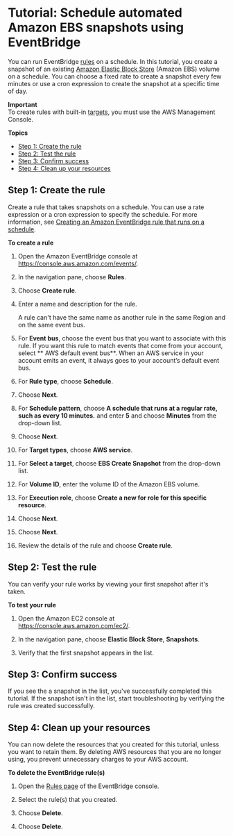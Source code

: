 # Tutorial: Schedule automated Amazon EBS snapshots using EventBridge<a name="eb-scheduled-snapshot"></a>

You can run EventBridge [rules](eb-rules.md) on a schedule\. In this tutorial, you create a snapshot of an existing [Amazon Elastic Block Store](https://docs.aws.amazon.com/AWSEC2/latest/UserGuide/AmazonEBS.html) \(Amazon EBS\) volume on a schedule\. You can choose a fixed rate to create a snapshot every few minutes or use a cron expression to create the snapshot at a specific time of day\.

**Important**  
To create rules with built\-in [targets](eb-targets.md), you must use the AWS Management Console\.

**Topics**
+ [Step 1: Create the rule](#eb-ebs-create-rule)
+ [Step 2: Test the rule](#eb-ebs-test-rule)
+ [Step 3: Confirm success](#success)
+ [Step 4: Clean up your resources](#cleanup)

## Step 1: Create the rule<a name="eb-ebs-create-rule"></a>

Create a rule that takes snapshots on a schedule\. You can use a rate expression or a cron expression to specify the schedule\. For more information, see [Creating an Amazon EventBridge rule that runs on a schedule](eb-create-rule-schedule.md)\.

**To create a rule**

1. Open the Amazon EventBridge console at [https://console\.aws\.amazon\.com/events/](https://console.aws.amazon.com/events/)\.

1. In the navigation pane, choose **Rules**\.

1. Choose **Create rule**\.

1. Enter a name and description for the rule\.

   A rule can't have the same name as another rule in the same Region and on the same event bus\.

1. For **Event bus**, choose the event bus that you want to associate with this rule\. If you want this rule to match events that come from your account, select ** AWS default event bus**\. When an AWS service in your account emits an event, it always goes to your account’s default event bus\.

1. For **Rule type**, choose **Schedule**\.

1. Choose **Next**\.

1. For **Schedule pattern**, choose **A schedule that runs at a regular rate, such as every 10 minutes\.** and enter **5** and choose **Minutes** from the drop\-down list\.

1. Choose **Next**\.

1. For **Target types**, choose **AWS service**\.

1. For **Select a target**, choose **EBS Create Snapshot** from the drop\-down list\.

1. For **Volume ID**, enter the volume ID of the Amazon EBS volume\.

1. For **Execution role**, choose **Create a new for role for this specific resource**\.

1. Choose **Next**\.

1. Choose **Next**\.

1. Review the details of the rule and choose **Create rule**\.

## Step 2: Test the rule<a name="eb-ebs-test-rule"></a>

You can verify your rule works by viewing your first snapshot after it's taken\.

**To test your rule**

1. Open the Amazon EC2 console at [https://console\.aws\.amazon\.com/ec2/](https://console.aws.amazon.com/ec2/)\.

1. In the navigation pane, choose **Elastic Block Store**, **Snapshots**\.

1. Verify that the first snapshot appears in the list\.

## Step 3: Confirm success<a name="success"></a>

If you see the a snapshot in the list, you've successfully completed this tutorial\. If the snapshot isn't in the list, start troubleshooting by verifying the rule was created successfully\.

## Step 4: Clean up your resources<a name="cleanup"></a>

You can now delete the resources that you created for this tutorial, unless you want to retain them\. By deleting AWS resources that you are no longer using, you prevent unnecessary charges to your AWS account\.

**To delete the EventBridge rule\(s\)**

1. Open the [Rules page](https://console.aws.amazon.com/events/home#/rule) of the EventBridge console\.

1. Select the rule\(s\) that you created\.

1. Choose **Delete**\.

1. Choose **Delete**\.